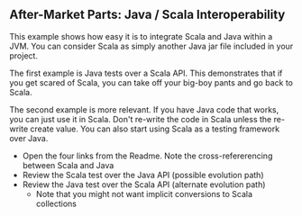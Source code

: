 After-Market Parts:  Java / Scala Interoperability
--------------------------------------------------

This example shows how easy it is to integrate Scala and Java within a JVM.  You can consider Scala as simply another Java jar file included in your project.

The first example is Java tests over a Scala API.  This demonstrates that if you get scared of Scala, you can take off your big-boy pants and go back to Scala.

The second example is more relevant.  If you have Java code that works, you can just use it in Scala.  Don't re-write the code in Scala unless the re-write create value.  You can also start using Scala as a testing framework over Java.

- Open the four links from the Readme.  Note the cross-refererencing between Scala and Java
- Review the Scala test over the Java API (possible evolution path)
- Review the Java test over the Scala API (alternate evolution path)
  - Note that you might not want implicit conversions to Scala collections

